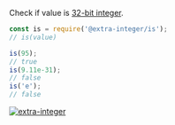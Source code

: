 Check if value is [32-bit integer].

```javascript
const is = require('@extra-integer/is');
// is(value)

is(95);
// true
is(9.11e-31);
// false
is('e');
// false
```


[![extra-integer](https://i.imgur.com/toEbRv5.jpg)](https://www.npmjs.com/package/extra-integer)

[32-bit integer]: https://developer.mozilla.org/en-US/docs/Web/JavaScript/Reference/Operators/Bitwise_Operators
